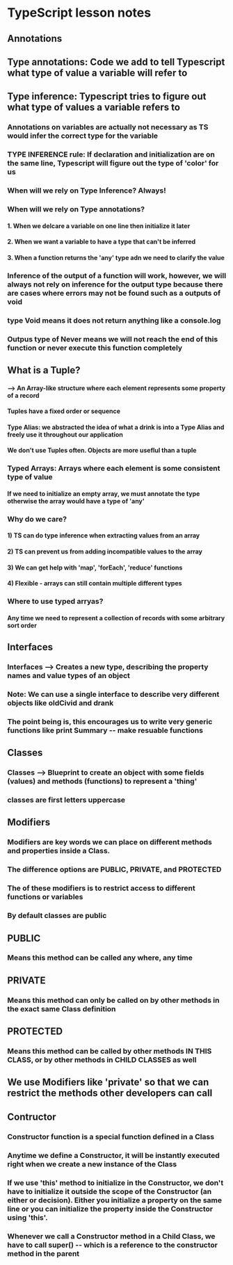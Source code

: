 # TypeScript lesson notes
## Annotations
## Type annotations: Code we add to tell Typescript what type of value a variable will refer to
## Type inference: Typescript tries to figure out what type of values a variable refers to
### Annotations on variables are actually not necessary as TS would infer the correct type for the variable
### TYPE INFERENCE rule: If declaration and initialization are on the same line, Typescript will figure out the type of 'color' for us 
### When will we rely on Type Inference? Always!
### When will we rely on Type annotations?
  #### 1. When we delcare a variable on one line then initialize it later
  #### 2. When we want a variable to have a type that can't be inferred
  #### 3. When a function returns the 'any' type adn we need to clarify the value 
  ### Inference of the output of a function will work, however, we will always not rely on inference for the output type because there are cases where errors may not be found such as a outputs of void
  ### type Void means it does not return anything like a console.log
  ### Outpus type of Never means we will not reach the end of this function or never execute this function completely
  ## What is a Tuple?
  #### --> An Array-like structure where each element represents some property of a record
  #### Tuples have a fixed order or sequence 
  #### Type Alias: we abstracted the idea of what a drink is into a Type Alias and freely use it throughout our application 
  #### We don't use Tuples often. Objects are more useflul than a tuple
  ### Typed Arrays: Arrays where each element is some consistent type of value
  #### If we need to initialize an empty array, we must annotate the type otherwise the array would have a type of 'any'
  ### Why do we care?
#### 1) TS can do type inference when extracting values from an array
#### 2) TS can prevent us from adding incompatible values to the array
#### 3) We can get help with 'map', 'forEach', 'reduce' functions
#### 4) Flexible - arrays can still contain multiple different types
### Where to use typed arryas? 
#### Any time we need to represent a collection of records with some arbitrary sort order

## Interfaces
### Interfaces --> Creates a new type, describing the property names and value types of an object 
### Note: We can use a single interface to describe very different objects like oldCivid and drank
### The point being is, this encourages us to write very generic functions like print Summary -- make resuable functions  

## Classes 
### Classes --> Blueprint to create an object with some fields (values) and methods (functions) to represent a 'thing' 
### classes are first letters uppercase

## Modifiers
### Modifiers are key words we can place on different methods and properties inside a Class. 
### The difference options are PUBLIC, PRIVATE, and PROTECTED
### The of these modifiers is to restrict access to different functions or variables 
### By default classes are public
## PUBLIC
### Means this method can be called any where, any time
## PRIVATE
### Means this method can only be called on by other methods in the exact same Class definition
## PROTECTED 
### Means this method can be called by other methods IN THIS CLASS, or by other methods in CHILD CLASSES as well 
## We use Modifiers like 'private' so that we can restrict the methods other developers can call 

## Contructor 
### Constructor function is a special function defined in a Class
### Anytime we define a Constructor, it will be instantly executed right when we create a new instance of the Class
### If we use 'this' method to initialize in the Constructor, we don't have to initialize it outside the scope of the Constructor (an either or decision). Either you initialize a property on the same line or you can initialize the property inside the Constructor using 'this'. 
### Whenever we call a Constructor method in a Child Class, we have to call super() -- which is a reference to the constructor method in the parent








